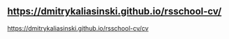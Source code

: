https://dmitrykaliasinski.github.io/rsschool-cv/
------
https://dmitrykaliasinski.github.io/rsschool-cv/cv

